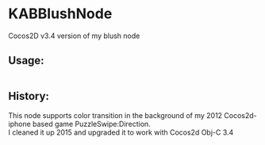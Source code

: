 # KABBlushNode
Cocos2D v3.4 version of my blush node

## Usage:

```

```

## History:

This node supports color transition in the background of my 2012 Cocos2d-iphone based game PuzzleSwipe:Direction.  
I cleaned it up 2015 and upgraded it to work with Cocos2d Obj-C 3.4    

```

```
